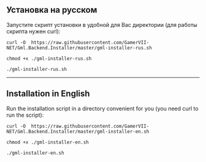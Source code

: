 ## Установка на русском

Запустите скрипт установки в удобной для Вас директории (для работы скрипта нужен curl):
```
curl -O  https://raw.githubusercontent.com/GamerVII-NET/Gml.Backend.Installer/master/gml-installer-rus.sh
```

```
chmod +x ./gml-installer-rus.sh
```

```
./gml-installer-rus.sh
```

----

## Installation in English
Run the installation script in a directory convenient for you (you need curl to run the script):

```
curl -O  https://raw.githubusercontent.com/GamerVII-NET/Gml.Backend.Installer/master/gml-installer-en.sh
```

```
chmod +x ./gml-installer-en.sh
```

```
./gml-installer-en.sh
```

